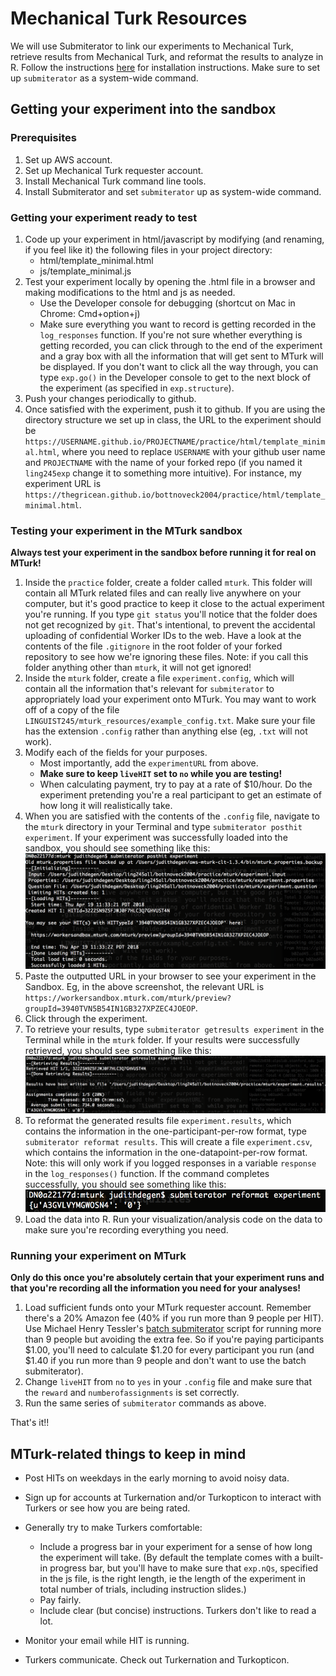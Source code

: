 # Mechanical Turk Resources

We will use Submiterator to link our experiments to Mechanical Turk, retrieve results from Mechanical Turk, and reformat the results to analyze in R. Follow the instructions [here](https://github.com/erindb/Submiterator) for installation instructions. Make sure to set up `submiterator` as a system-wide command.

## Getting your experiment into the sandbox

### Prerequisites

1. Set up AWS account.
2. Set up Mechanical Turk requester account.
3. Install Mechanical Turk command line tools.
4. Install Submiterator and set `submiterator` up as system-wide command.

### Getting your experiment ready to test

1. Code up your experiment in html/javascript by modifying (and renaming, if you feel like it) the following files in your project directory:
	- html/template_minimal.html
	- js/template_minimal.js
2. Test your experiment locally by opening the .html file in a browser and making modifications to the html and js as needed. 
	- Use the Developer console for debugging (shortcut on Mac in Chrome: Cmd+option+j)
	- Make sure everything you want to record is getting recorded in the `log_responses` function. If you're not sure whether everything is getting recorded, you can click through to the end of the experiment and a gray box with all the information that will get sent to MTurk will be displayed. If you don't want to click all the way through, you can type `exp.go()` in the Developer console to get to the next block of the experiment (as specified in `exp.structure`).
3. Push your changes periodically to github.
4. Once satisfied with the experiment, push it to github. If you are using the directory structure we set up in class, the URL to the experiment should be `https://USERNAME.github.io/PROJECTNAME/practice/html/template_minimal.html`, where you need to replace `USERNAME` with your github user name and `PROJECTNAME` with the name of your forked repo (if you named it `ling245exp` change it to something more intuitive). For instance, my experiment URL is `https://thegricean.github.io/bottnoveck2004/practice/html/template_minimal.html`.

### Testing your experiment in the MTurk sandbox

**Always test your experiment in the sandbox before running it for real on MTurk!**

1. Inside the `practice` folder, create a folder called `mturk`. This folder will contain all MTurk related files and can really live anywhere on your computer, but it's good practice to keep it close to the actual experiment you're running. If you type `git status` you'll notice that the folder does not get recognized by `git`. That's intentional, to prevent the accidental uploading of confidential Worker IDs to the web. Have a look at the contents of the file `.gitignore` in the root folder of your forked repository to see how we're ignoring these files. Note: if you call this folder anything other than `mturk`, it will not get ignored!
2. Inside the `mturk` folder, create a file `experiment.config`, which will contain all the information that's relevant for `submiterator` to appropriately load your experiment onto MTurk. You may want to work off of a copy of the file `LINGUIST245/mturk_resources/example_config.txt`. Make sure your file has the extension `.config` rather than anything else (eg, `.txt` will not work).
3. Modify each of the fields for your purposes. 
	- Most importantly, add the `experimentURL` from above.
	- **Make sure to keep `liveHIT` set to `no` while you are testing!**
	- When calculating payment, try to pay at a rate of $10/hour. Do the experiment pretending you're a real participant to get an estimate of how long it will realistically take.
4. When you are satisfied with the contents of the `.config` file, navigate to the `mturk` directory in your Terminal and type `submiterator posthit experiment`. If your experiment was successfully loaded into the sandbox, you should see something like this:
![Screenshot](successfulhitpost.png)
5. Paste the outputted URL in your browser to see your experiment in the Sandbox. Eg, in the above screenshot, the relevant URL is `https://workersandbox.mturk.com/mturk/preview?groupId=3940TVN5B54IN1GB327XPZEC4JOEOP`.
6. Click through the experiment.
7. To retrieve your results, type `submiterator getresults experiment` in the Terminal while in the `mturk` folder. If your results were successfully retrieved, you should see something like this:
![Screenshot](successfulhitretrieval.png)
8. To reformat the generated results file `experiment.results`, which contains the information in the one-participant-per-row format, type `submiterator reformat results`. This will create a file `experiment.csv`, which contains the information in the one-datapoint-per-row format. Note: this will only work if you logged responses in a variable `response` in the `log_responses()` function. If the command completes successfully, you should see something like this:
![Screenshot](successfulreformat.png)
9. Load the data into R. Run your visualization/analysis code on the data to make sure you're recording everything you need.

### Running your experiment on MTurk

**Only do this once you're absolutely certain that your experiment runs and that you're recording all the information you need for your analyses!**

1. Load sufficient funds onto your MTurk requester account. Remember there's a 20% Amazon fee (40% if you run more than 9 people per HIT). Use Michael Henry Tessler's [batch submiterator](https://github.com/mhtess/submiterator-batch) script for running more than 9 people but avoiding the extra fee. So if you're paying participants $1.00, you'll need to calculate $1.20 for every participant you run (and $1.40 if you run more than 9 people and don't want to use the batch submiterator).
2. Change `liveHIT` from `no` to `yes` in your `.config` file and make sure that the `reward` and `numberofassignments` is set correctly.
3. Run the same series of `submiterator` commands as above.

That's it!!

## MTurk-related things to keep in mind

- Post HITs on weekdays in the early morning to avoid noisy data.
- Sign up for accounts at Turkernation and/or Turkopticon to interact with Turkers or see how you are being rated.
- Generally try to make Turkers comfortable:
	- Include a progress bar in your experiment for a sense of how long the experiment will take. (By default the template comes with a built-in progress bar, but you'll have to make sure that `exp.nQs`, specified in the js file, is the right length, ie the length of the experiment in total number of trials, including instruction slides.)
	- Pay fairly.
	- Include clear (but concise) instructions. Turkers don't like to read a lot. 

- Monitor your email while HIT is running.
- Turkers communicate. Check out Turkernation and Turkopticon.